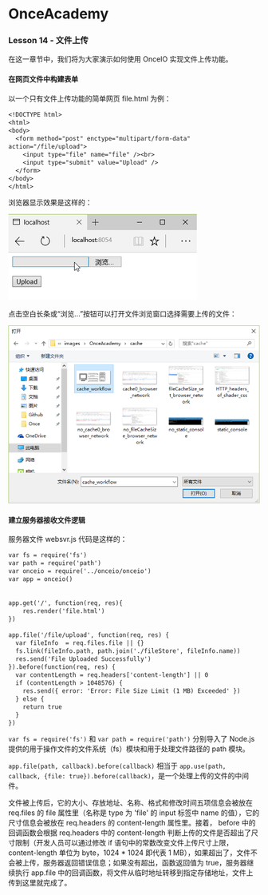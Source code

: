 # OnceAcademy
### Lesson 14 - 文件上传    

在这一章节中，我们将为大家演示如何使用 OnceIO 实现文件上传功能。

#### 在网页文件中构建表单

以一个只有文件上传功能的简单网页 file.html 为例：

	<!DOCTYPE html>
	<html>
	<body>
	  <form method="post" enctype="multipart/form-data" action="/file/upload">
	    <input type="file" name="file" /><br>
	    <input type="submit" value="Upload" />
	  </form>
	</body>
	</html>

浏览器显示效果是这样的：  
  
![网页显示效果][1]  
  
点击空白长条或“浏览…”按钮可以打开文件浏览窗口选择需要上传的文件：  
  
![文件浏览窗口][2]  
  
#### 建立服务器接收文件逻辑

服务器文件 websvr.js 代码是这样的：

	var fs = require('fs')
	var path = require('path')
	var onceio = require('../onceio/onceio')
	var app = onceio()


	app.get('/', function(req, res){
	    res.render('file.html')
	})

	app.file('/file/upload', function(req, res) {
	  var fileInfo  = req.files.file || {}
	  fs.link(fileInfo.path, path.join('./fileStore', fileInfo.name))
	  res.send('File Uploaded Successfully')
	}).before(function(req, res) {
	  var contentLength = req.headers['content-length'] || 0
	  if (contentLength > 1048576) {
	    res.send({ error: 'Error: File Size Limit (1 MB) Exceeded' })
	  } else {
	    return true
	  }
	})

`var fs = require('fs')` 和 `var path = require('path')` 分别导入了 Node.js 提供的用于操作文件的文件系统（fs）模块和用于处理文件路径的 path 模块。  
  
`app.file(path, callback).before(callback)` 相当于 `app.use(path, callback, {file: true}).before(callback)`，是一个处理上传的文件的中间件。  
  
文件被上传后，它的大小、存放地址、名称、格式和修改时间五项信息会被放在 req.files 的 file 属性里（名称是 type
为 'file' 的 input 标签中 name 的值），它的尺寸信息会被放在 req.headers 的 content-length 属性里。接着， before 中的回调函数会根据 req.headers 中的 content-length 判断上传的文件是否超出了尺寸限制（开发人员可以通过修改 if 语句中的常数改变文件上传尺寸上限，content-length 单位为 byte，1024 * 1024 即代表 1 MB），如果超出了，文件不会被上传，服务器返回错误信息；如果没有超出，函数返回值为 true，服务器继续执行 app.file 中的回调函数，将文件从临时地址转移到指定存储地址，文件上传到这里就完成了。




[1]: https://raw.githubusercontent.com/OnceDoc/images/gh-pages/OnceAcademy/uploading_file/webpage_display.png
[2]: https://raw.githubusercontent.com/OnceDoc/images/gh-pages/OnceAcademy/uploading_file/opening_file.png
